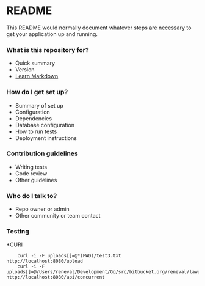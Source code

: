 # README #

This README would normally document whatever steps are necessary to get your application up and running.

### What is this repository for? ###

* Quick summary
* Version
* [Learn Markdown](https://bitbucket.org/tutorials/markdowndemo)

### How do I get set up? ###

* Summary of set up
* Configuration
* Dependencies
* Database configuration
* How to run tests
* Deployment instructions

### Contribution guidelines ###

* Writing tests
* Code review
* Other guidelines

### Who do I talk to? ###

* Repo owner or admin
* Other community or team contact

### Testing

*CURl

```
    curl -i -F uploads[]=@*(PWD)/test3.txt http://localhost:8080/upload
    curl -i -F uploads[]=@/Users/reneval/Development/Go/src/bitbucket.org/reneval/lawparser/testlaws/test3.txt http://localhost:8080/api/concurrent
```